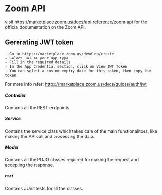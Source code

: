 # Zoom API

visit https://marketplace.zoom.us/docs/api-reference/zoom-api for the official documentation on the Zoom API.

## Gererating JWT token

    - Go to https://marketplace.zoom.us/develop/create
    - Select JWT as your app type
    - Fill in the required details
    - In the App Credential section, click on View JWT Token
    - You can select a custom expiry date for this token, then copy the token

For more info refer:
    https://marketplace.zoom.us/docs/guides/auth/jwt



##### Controller
Contains all the REST endpoints.
##### Service
Contains the service class which takes care of the main functionalitoes, like making the API call and processing the data.
##### Model 
Contains all the POJO classes required for making the request and accepting the response.
##### test
Contains JUnit tests for all the classes.


